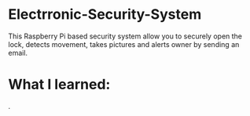 # Electrronic-Security-System
This Raspberry Pi based security system allow you to securely open the lock, detects movement, takes pictures and alerts owner by sending an email.
# What I learned:
. 
